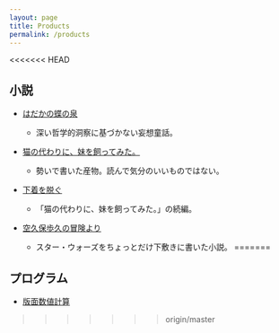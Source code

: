 ```yaml
---
layout: page
title: Products
permalink: /products
---
```


<<<<<<< HEAD
## 小説
* [はだかの蝶の泉](https://kakuyomu.jp/works/1177354054881958122)
	- 深い哲学的洞察に基づかない妄想童話。

* [猫の代わりに、妹を飼ってみた。](https://kakuyomu.jp/works/1177354054880827679)
	- 勢いで書いた産物。読んで気分のいいものではない。

* [下着を脱ぐ](https://kakuyomu.jp/works/1177354054880828204)
	- 「猫の代わりに、妹を飼ってみた。」の続編。

* [空久保歩久の冒険より](https://kakuyomu.jp/works/1177354054882890879)
	- スター・ウォーズをちょっとだけ下敷きに書いた小説。
=======
## プログラム
- [版面数値計算](https://qdaibungei.github.io/latex/assets/layoutcal.html)
>>>>>>> origin/master
